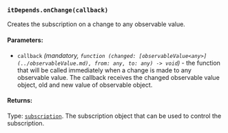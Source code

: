 ### `itDepends.onChange(callback)`
Creates the subscription on a change to any observable value.

#### Parameters:
* `callback` *(mandatory, `function (changed: [observableValue<any>](../observableValue.md), from: any, to: any) -> void`)* - the function that will be called immediately when a change is made to any observable value. The callback receives the changed observable value object, old and new value of observable object.

#### Returns:
Type: [`subscription`](../subscription.md).
The subscription object that can be used to control the subscription.
